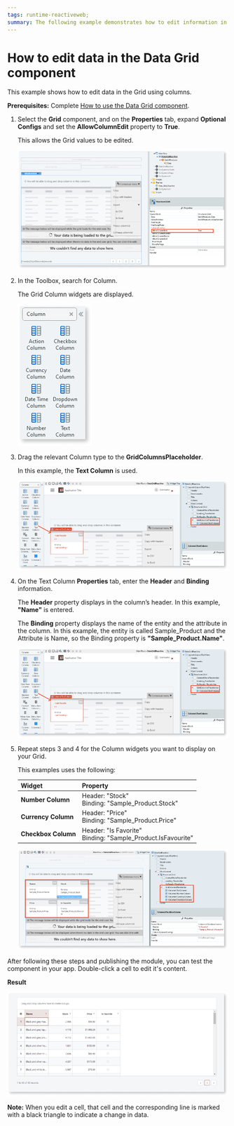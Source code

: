 ```yaml
---
tags: runtime-reactiveweb;
summary: The following example demonstrates how to edit information in the Grid using columns.
---
```

#  How to edit data in the Data Grid component

This example shows how to edit data in the Grid using columns.

**Prerequisites:** Complete [How to use the Data Grid component](how-to-view-data.md).

1. Select the **Grid** component, and on the **Properties** tab, expand **Optional Configs** and set the **AllowColumnEdit** property to **True**. 

    This allows the Grid values to be edited. 

   ![Set AllowColumnEdit property](images/grid-edit-true-ss.png)

1. In the Toolbox, search for Column.

    The Grid Column widgets are displayed.

   ![Search for Column widget](images/grid-edit-columns-ss.png)

1. Drag the relevant Column type to the **GridColumnsPlaceholder**. 

    In this example, the **Text Column** is used.

   ![Drag Text Column to placeholder](images/grid-edit-textcolumn-ss.png)

1. On the Text Column **Properties** tab, enter the **Header** and **Binding** information.

    The **Header** property displays in the column’s header. In this example, **"Name"** is entered. 
 
    The **Binding** property displays the name of the entity and the attribute in the column. In this example, the entity is called Sample_Product and the Attribute is Name, so the Binding property is **"Sample_Product.Name"**.

    ![Drag Text Column to placeholder](images/grid-edit-textcolumn-ss.png)

1. Repeat steps 3 and 4 for the Column widgets you want to display on your Grid. 

    This examples uses the following:

    | **Widget** | **Property** |
    |---|---|
    |**Number Column** | Header: "Stock" <br/> Binding: "Sample_Product.Stock"|
    | **Currency Column**| Header: "Price"<br/> Binding: "Sample_Product.Price" | 
    |**Checkbox Column** | Header: "Is Favorite"<br/>Binding: "Sample_Product.IsFavourite" |  

    ![Drag more columns to the placeholder](images/grid-edit-addcol-ss.png)

After following these steps and publishing the module, you can test the component in your app. Double-click a cell to edit it's content.

**Result**

![Result](images/grid-edit-result-ss.png)

**Note:** When you edit a cell, that cell and the corresponding line is marked with a black triangle to indicate a change in data. 
